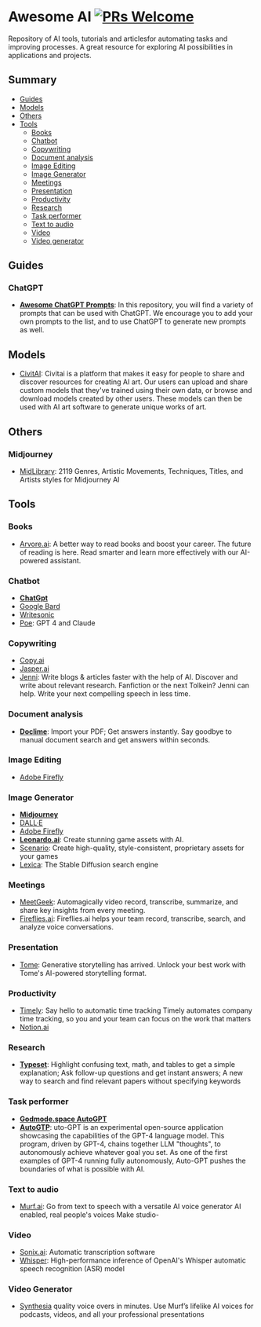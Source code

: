 # Awesome AI [![PRs Welcome](https://img.shields.io/badge/PRs-welcome-brightgreen.svg?style=flat-square)](https://makeapullrequest.com)

Repository of AI tools, tutorials and articlesfor automating tasks and improving processes. A great resource for exploring AI possibilities in applications and projects.

## Summary

- [Guides](#guides)
- [Models](#models)
- [Others](#others)
- [Tools](#tools)
  - [Books](#books)
  - [Chatbot](#chatbot)
  - [Copywriting](#copywriting)
  - [Document analysis](#document-analysis)
  - [Image Editing](#image-editing)
  - [Image Generator](#image-generator)
  - [Meetings](#meetings)
  - [Presentation](#presentation)
  - [Productivity](#productivity)
  - [Research](#research)
  - [Task performer](#task-performer)
  - [Text to audio](#text-to-audio)
  - [Video](#video)
  - [Video generator](#video-generator)



## Guides

### ChatGPT

- [**Awesome ChatGPT Prompts**](https://github.com/f/awesome-chatgpt-prompts): In this repository, you will find a variety of prompts that can be used with ChatGPT. We encourage you to add your own prompts to the list, and to use ChatGPT to generate new prompts as well.

## Models

- [CivitAI](https://civitai.com/): Civitai is a platform that makes it easy for people to share and discover resources for creating AI art. Our users can upload and share custom models that they've trained using their own data, or browse and download models created by other users. These models can then be used with AI art software to generate unique works of art.


## Others

### Midjourney

- [MidLibrary](https://www.midlibrary.io/): 2119 Genres, Artistic Movements, Techniques, Titles, and Artists styles for Midjourney AI

## Tools

### Books

- [Arvore.ai](https://arvore.ai/): A better way to read books and boost your career. The future of reading is here. Read smarter and learn more effectively with our AI-powered assistant.

### Chatbot

- [**ChatGpt**](https://chat.openai.com/chat)
- [Google Bard](https://bard.google.com/)
- [Writesonic](https://writesonic.com/chat)
- [Poe](https://poe.com/): GPT 4 and Claude

### Copywriting

- [Copy.ai](https://www.copy.ai/)
- [Jasper.ai](https://www.jasper.ai/)
- [Jenni](https://jenni.ai/): Write blogs & articles faster with the help of AI. Discover and write about relevant research. Fanfiction or the next Tolkein? Jenni can help. Write your next compelling speech in less time.

### Document analysis

- [**Doclime**](https://doclime.com/): Import your PDF; Get answers instantly. Say goodbye to manual document search and get answers within seconds.

### Image Editing

- [Adobe Firefly](https://www.adobe.com/sensei/generative-ai/firefly.html)

### Image Generator

- [**Midjourney**](https://www.midjourney.com)
- [DALL·E](https://openai.com/product/dall-e-2)
- [Adobe Firefly](https://www.adobe.com/sensei/generative-ai/firefly.html)
- [**Leonardo.ai**](https://leonardo.ai/): Create stunning game assets with AI.
- [Scenario](https://www.scenario.com/): Create high-quality, style-consistent, proprietary assets for your games
- [Lexica](https://lexica.art/): The Stable Diffusion search engine

### Meetings

- [MeetGeek](https://meetgeek.ai/): Automagically video record, transcribe, summarize, and share key insights from every meeting.
- [Fireflies.ai](https://fireflies.ai/): Fireflies.ai helps your team record, transcribe, search, and analyze voice conversations.

### Presentation

- [Tome](https://beta.tome.app/): Generative storytelling has arrived. Unlock your best work with Tome's AI-powered storytelling format.

### Productivity

- [Timely](https://timelyapp.com/): Say hello to automatic time tracking Timely automates company time tracking, so you and your team can focus on the work that matters
- [Notion.ai](https://www.notion.so/help/guides/using-notion-ai)

### Research

- [**Typeset**](https://typeset.io/?utm_source=Ads&utm_medium=Twitter&utm_campaign=Follow): Highlight confusing text, math, and tables to get a simple explanation; Ask follow-up questions and get instant answers; A new way to search and find relevant papers without specifying keywords

### Task performer

- [**Godmode.space AutoGPT**](https://godmode.space/)
- [**AutoGTP**](https://github.com/Significant-Gravitas/Auto-GPT): uto-GPT is an experimental open-source application showcasing the capabilities of the GPT-4 language model. This program, driven by GPT-4, chains together LLM "thoughts", to autonomously achieve whatever goal you set. As one of the first examples of GPT-4 running fully autonomously, Auto-GPT pushes the boundaries of what is possible with AI.

### Text to audio

- [Murf.ai](https://murf.ai/): Go from text to speech with a versatile AI voice generator AI enabled, real people's voices Make studio-

### Video

- [Sonix.ai](https://sonix.ai/): Automatic transcription software
- [Whisper](https://github.com/ggerganov/whisper.cpp): High-performance inference of OpenAI's Whisper automatic speech recognition (ASR) model

### Video Generator

- [Synthesia](https://www.synthesia.io/)
quality voice overs in minutes. Use Murf’s lifelike AI voices for podcasts, videos, and all your professional presentations

